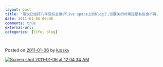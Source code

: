 ```yaml
---
layout: post
title: "虽说已经好几年没有去维护live space上的blog了,但要关的时候还是有些舍不得."
date: 2011-01-06 00:36
comments: true
external-url: 
categories: [life, blog]

---
```



Posted on [2011-01-06][9] by  [luosky][10]

   [9]: http://luosky.com/2011/01/%e8%99%bd%e8%af%b4%e5%b7%b2%e7%bb%8f%e5%a5%bd%e5%87%a0%e5%b9%b4%e6%b2%a1%e6%9c%89%e5%8e%bb%e7%bb%b4%e6%8a%a4live-space%e4%b8%8a%e7%9a%84blog%e4%ba%86%e4%bd%86%e8%a6%81%e5%85%b3%e7%9a%84%e6%97%b6.html (12:14 am)
   [10]: http://luosky.com/author/luosky (View all posts by luosky)

[![][11]][12]

   [11]: http://photo.luosky.com/wp-content/uploads/2011/01/Screen-shot-2011-01-06-at-12.04.34-AM.png (Screen shot 2011-01-06 at 12.04.34 AM)
   [12]: http://photo.luosky.com/wp-content/uploads/2011/01/Screen-shot-2011-01-06-at-12.04.34-AM.png

